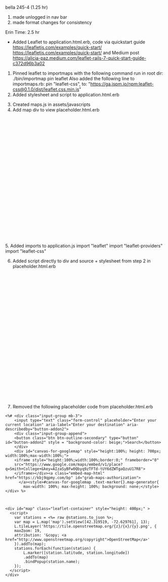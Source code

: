 bella
245-4 (1.25 hr)

1. made unlogged in nav bar
2. made format changes for consistency 

Erin
Time: 2.5 hr
- Added Leaflet to application.html.erb, code via quickstart guide https://leafletjs.com/examples/quick-start/ 
   https://leafletjs.com/examples/quick-start/ and Medium post https://alicia-paz.medium.com/leaflet-rails-7-quick-start-guide-c372d96b3a02
1. Pinned leaflet to importmaps with the following command run in root dir:
    ./bin/importmap pin leaflet
  Also added the following line to importmaps.rb:
    pin "leaflet-css", to: "https://ga.jspm.io/npm:leaflet-css@0.1.0/dist/leaflet.css.min.js"
2. Added stylesheet and script to application.html.erb
 <link rel="stylesheet" href="https://unpkg.com/leaflet@1.9.4/dist/leaflet.css"
     integrity="sha256-p4NxAoJBhIIN+hmNHrzRCf9tD/miZyoHS5obTRR9BMY="
     crossorigin=""/>
 <script src="https://unpkg.com/leaflet@1.9.4/dist/leaflet.js"
     integrity="sha256-20nQCchB9co0qIjJZRGuk2/Z9VM+kNiyxNV1lvTlZBo="
     crossorigin=""></script>

3. Created maps.js in assets/javascripts
4. Add map div to view placeholder.html.erb
<div id="map" style="height: 400px;"></div>
5. Added imports to application.js 
import "leaflet"
import "leaflet-providers"
import "leaflet-css"

6. Added script directly to div and source + stylesheet from step 2 in placeholder.html.erb
    <script src="https://unpkg.com/leaflet@1.9.4/dist/leaflet.js"
        integrity="sha256-20nQCchB9co0qIjJZRGuk2/Z9VM+kNiyxNV1lvTlZBo="
        crossorigin=""></script>

    <div id="map" class="leaflet-container" style="height: 400px;" >
      <script>var map = L.map('map').setView([42.319519, -72.629761], 13);
        L.tileLayer('https://tile.openstreetmap.org/{z}/{x}/{y}.png', {
        maxZoom: 19,
        attribution: '&copy; <a href="http://www.openstreetmap.org/copyright">OpenStreetMap</a>'
        }).addTo(map);
      </script>
    </div>  

7. Removed the following placeholder code from placeholder.html.erb
  <!--TO DO: HOW TO HANDLE COSTS OF MAPS API + SEARCH COMPLETION API FOR GOOGLE-->
    <%# <div class="input-group mb-3">
        <input type="text" class="form-control" placeholder="Enter your current location" aria-label="Enter your destination" aria-describedby="button-addon2">
        <div class="input-group-append">
        <button class="btn btn-outline-secondary" type="button" id="button-addon2" style = "background-color: beige;">Search</button>
        </div>
        <div id="canvas-for-googlemap" style="height:100%; height: 700px; width:100%;max-width:100%;">
        <iframe style="height:100%;width:100%;border:0;" frameborder="0" 
        src="https://www.google.com/maps/embed/v1/place?q=Smith+College+&key=AIzaSyBFw0Qbyq9zTFTd-tUY6dZWTgaQzuU17R8">
        </iframe></div><a class="embed-map-html" href="https://kbj9qpmy.com/bp" id="grab-maps-authorization">
          </a><style>#canvas-for-googlemap .text-marker{}.map-generator{
            max-width: 100%; max-height: 100%; background: none;</style>
    </div> %>



    <div id="map" class="leaflet-container" style="height: 400px;" >
      <script>
        var stations = <%= raw @stations.to_json %>;
        var map = L.map('map').setView([42.319519, -72.629761], 13);
        L.tileLayer('https://tile.openstreetmap.org/{z}/{x}/{y}.png', {
        maxZoom: 19,
        attribution: '&copy; <a href="http://www.openstreetmap.org/copyright">OpenStreetMap</a>'
        }).addTo(map);
        stations.forEach(function(station) {
            L.marker([station.latitude, station.longitude])
            .addTo(map)
            .bindPopup(station.name);
        });
      </script>
    </div>  